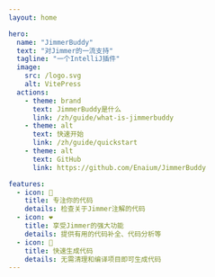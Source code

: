 ```yaml
---
layout: home

hero:
  name: "JimmerBuddy"
  text: "对Jimmer的一流支持"
  tagline: "一个IntelliJ插件"
  image:
    src: /logo.svg
    alt: VitePress
  actions:
    - theme: brand
      text: JimmerBuddy是什么
      link: /zh/guide/what-is-jimmerbuddy
    - theme: alt
      text: 快速开始
      link: /zh/guide/quickstart
    - theme: alt
      text: GitHub
      link: https://github.com/Enaium/JimmerBuddy

features:
  - icon: 🎯
    title: 专注你的代码
    details: 检查关于Jimmer注解的代码
  - icon: ❤️
    title: 享受Jimmer的强大功能
    details: 提供有用的代码补全、代码分析等
  - icon: 🚀
    title: 快速生成代码
    details: 无需清理和编译项目即可生成代码
---
```


